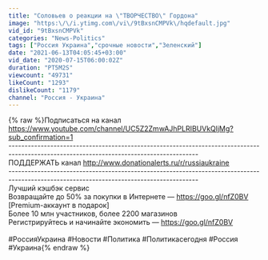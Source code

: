 ```yaml
---
title: "Соловьев о реакции на \"ТВОРЧЕСТВО\" Гордона"
image: "https:\/\/i.ytimg.com\/vi\/9tBxsnCMPVk\/hqdefault.jpg"
vid_id: "9tBxsnCMPVk"
categories: "News-Politics"
tags: ["Россия Украина","срочные новости","Зеленский"]
date: "2021-06-13T04:05:45+03:00"
vid_date: "2020-07-15T06:00:02Z"
duration: "PT5M2S"
viewcount: "49731"
likeCount: "1293"
dislikeCount: "1179"
channel: "Россия - Украина"
---
```

{% raw %}Подписаться на канал <a rel="nofollow" target="blank" href="https://www.youtube.com/channel/UC5Z2ZmwAJhPLRIBUVkQljMg?sub_confirmation=1">https://www.youtube.com/channel/UC5Z2ZmwAJhPLRIBUVkQljMg?sub_confirmation=1</a><br />-----------------------------------------------------------------------------------------------------------------------------------------<br />ПОДДЕРЖАТЬ канал <a rel="nofollow" target="blank" href="http://www.donationalerts.ru/r/russiaukraine">http://www.donationalerts.ru/r/russiaukraine</a><br />-----------------------------------------------------------------------------------------------------------------------------------------<br />Лучший кэшбэк сервис<br />Возвращайте до 50% за покупки в Интернете — <a rel="nofollow" target="blank" href="https://goo.gl/nfZ0BV">https://goo.gl/nfZ0BV</a> [Premium-аккаунт в подарок]<br />Более 10 млн участников, более 2200 магазинов<br />Регистрируйтесь и начинайте экономить — <a rel="nofollow" target="blank" href="https://goo.gl/nfZ0BV">https://goo.gl/nfZ0BV</a> <br /><br />#РоссияУкраина #Новости #Политика #Политикасегодня #Россия #Украина{% endraw %}
